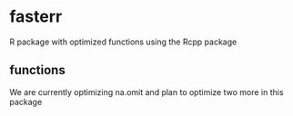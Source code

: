 # fasterr

R package with optimized functions using the Rcpp package

## functions

We are currently optimizing na.omit and plan to optimize two more in this package